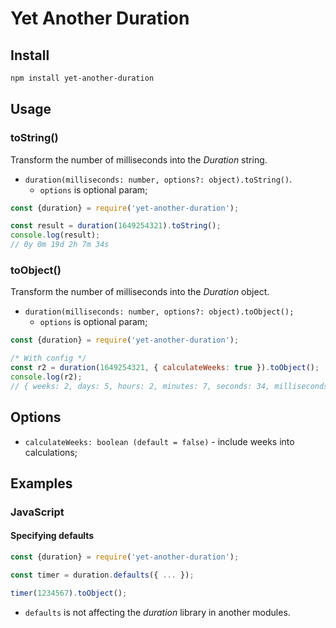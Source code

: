 # Yet Another Duration

## Install

```bash
npm install yet-another-duration
```

## Usage

### toString()

Transform the number of milliseconds into the _Duration_ string.

* `duration(milliseconds: number, options?: object).toString()`.
  * `options` is optional param;

```javascript
const {duration} = require('yet-another-duration');

const result = duration(1649254321).toString();
console.log(result);
// 0y 0m 19d 2h 7m 34s
```
  
### toObject()

Transform the number of milliseconds into the _Duration_ object.

* `duration(milliseconds: number, options?: object).toObject();`
  * `options` is optional param;
```javascript
const {duration} = require('yet-another-duration');

/* With config */
const r2 = duration(1649254321, { calculateWeeks: true }).toObject();
console.log(r2);
// { weeks: 2, days: 5, hours: 2, minutes: 7, seconds: 34, milliseconds: 321 }
```

## Options

* `calculateWeeks: boolean (default = false)` - include weeks into calculations;

## Examples

### JavaScript

#### Specifying defaults

```javascript
const {duration} = require('yet-another-duration');

const timer = duration.defaults({ ... });

timer(1234567).toObject();
```

* `defaults` is not affecting the _duration_ library in another modules.
